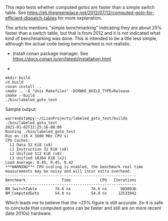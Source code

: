 This repo tests whether computed gotos are faster than a simple switch table. See https://eli.thegreenplace.net/2012/07/12/computed-goto-for-efficient-dispatch-tables for more explanation.

The article mentions "simple benchmarking" indicating they are about 25% faster than a switch table, but that is from 2012
and it is not indicated what kind of benchmarking was done. This is intended to be a litle less simple, although
the actual code being benchmarked is not realistic.

- Install conan package manager. See https://docs.conan.io/en/latest/installation.html

- 
```
mkdir build
cd build
conan install ..
cmake .. -G "Unix Makefiles" -DCMAKE_BUILD_TYPE=Release
cmake --build .
./bin/labeled_goto_test
```

Sample output:

```
warren@stampy:~/CLionProjects/labeled_goto_test/build$ ./bin/labeled_goto_test 
2021-01-02T22:25:16-08:00
Running ./bin/labeled_goto_test
Run on (16 X 3600 MHz CPU s)
CPU Caches:
  L1 Data 32 KiB (x8)
  L1 Instruction 32 KiB (x8)
  L2 Unified 512 KiB (x8)
  L3 Unified 16384 KiB (x2)
Load Average: 0.45, 0.45, 0.42
***WARNING*** CPU scaling is enabled, the benchmark real time measurements may be noisy and will incur extra overhead.
----------------------------------------------------------
Benchmark                Time             CPU   Iterations
----------------------------------------------------------
BM_SwitchTable        76.6 ns         76.6 ns      9030936
BM_ComputedGoto       54.8 ns         54.8 ns     12533042
```

Which leads me to believe that the ~25% figure is still accurate. So it is safe to conclude that computed gotos can be faster
and still are on more recent (late 2010s) hardware.
